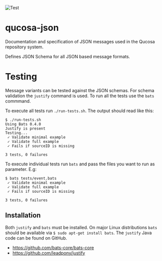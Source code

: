 ![Test](https://github.com/qucosa/qucosa-json/workflows/Test/badge.svg)

# qucosa-json
Documentation and specification of JSON messages used in the Qucosa repository system.

Defines JSON Schema for all JSON based message formats.

# Testing

Message variants can be tested against the JSON schemas. For schema validation the `justify` command is used. To run all the tests use the `bats` commmand.

To execute all tests run `./run-tests.sh`. The output should read like this:
```
$ ./run-tests.sh 
Using Bats 0.4.0
Justify is present
Testing...
 ✓ Validate minimal example
 ✓ Validate full example
 ✓ Fails if sourceID is missing

3 tests, 0 failures
```

To execute individual tests run `bats` and pass the files you want to run as parameter. E.g:
```
$ bats tests/event.bats
 ✓ Validate minimal example
 ✓ Validate full example
 ✓ Fails if sourceID is missing

3 tests, 0 failures
```

## Installation

Both `justify` and `bats` must be installed. On major Linux distributions `bats` should be available via
`$ sudo apt-get install bats`. The `justify` Java code can be found on GitHub.

* https://github.com/bats-core/bats-core
* https://github.com/leadpony/justify